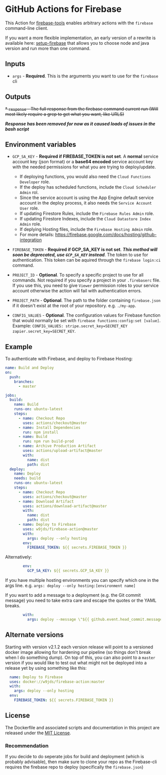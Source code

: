 # GitHub Actions for Firebase

This Action for [firebase-tools](https://github.com/firebase/firebase-tools) enables arbitrary actions with the `firebase` command-line client.

If you want a more flexible implementation, an early version of a rewrite is available here: [setup-firebase](https://github.com/w9jds/setup-firebase) that allows you to choose node and java version and run more than one command.

## Inputs

* `args` - **Required**. This is the arguments you want to use for the `firebase` cli

## Outputs

~~* `response` - The full response from the firebase command current run (Will most likely require a grep to get what you want, like URLS)~~

_**Response has been removed for now as it caused loads of issues in the bash script**_


## Environment variables

* `GCP_SA_KEY` - **Required if FIREBASE_TOKEN is not set**. A **normal** service account key (json format) or a **base64 encoded** service account key with the needed permissions for what you are trying to deploy/update.
  * If deploying functions, you would also need the `Cloud Functions Developer` role.
  * If the deploy has scheduled functions, include the `Cloud Scheduler Admin` rol.
  * Since the service account is using the App Engine default service account in the deploy process, it also needs the `Service Account User` role.
  * If updating Firestore Rules, include the `Firebase Rules Admin` role.
  * If updating Firestore Indexes, include the `Cloud Datastore Index Admin` role.
  * If deplying Hosting files, include the `Firebase Hosting Admin` role.
  * For more details: https://firebase.google.com/docs/hosting/github-integration

* `FIREBASE_TOKEN` - **Required if GCP_SA_KEY is not set**. _**This method will soon be deprecated, use `GCP_SA_KEY` instead**_. The token to use for authentication. This token can be aquired through the `firebase login:ci` command.

* `PROJECT_ID` - **Optional**. To specify a specific project to use for all commands. Not required if you specify a project in your `.firebaserc` file. If you use this, you need to give `Viewer` permission roles to your service account otherwise the action will fail with authentication errors.

* `PROJECT_PATH` - **Optional**. The path to the folder containing `firebase.json` if it doesn't exist at the root of your repository. e.g. `./my-app`.

* `CONFIG_VALUES` - **Optional**. The configuration values for Firebase function that would normally be set with `firebase functions:config:set [value]`. Example: `CONFIG_VALUES: stripe.secret_key=SECRET_KEY zapier.secret_key=SECRET_KEY`.

## Example

To authenticate with Firebase, and deploy to Firebase Hosting:

```yaml
name: Build and Deploy
on:
  push:
    branches:
      - master

jobs:
  build:
    name: Build
    runs-on: ubuntu-latest
    steps:
      - name: Checkout Repo
        uses: actions/checkout@master
      - name: Install Dependencies
        run: npm install
      - name: Build
        run: npm run build-prod
      - name: Archive Production Artifact
        uses: actions/upload-artifact@master
        with:
          name: dist
          path: dist
  deploy:
    name: Deploy
    needs: build
    runs-on: ubuntu-latest
    steps:
      - name: Checkout Repo
        uses: actions/checkout@master
      - name: Download Artifact
        uses: actions/download-artifact@master
        with:
          name: dist
          path: dist
      - name: Deploy to Firebase
        uses: w9jds/firebase-action@master
        with:
          args: deploy --only hosting
        env:
          FIREBASE_TOKEN: ${{ secrets.FIREBASE_TOKEN }}
```
Alternatively:

```yaml
        env:
          GCP_SA_KEY: ${{ secrets.GCP_SA_KEY }}
```


If you have multiple hosting environments you can specify which one in the args line.
e.g. `args: deploy --only hosting:[environment name]`

If you want to add a message to a deployment (e.g. the Git commit message) you need to take extra care and escape the quotes or the YAML breaks.

```yaml
        with:
          args: deploy --message \"${{ github.event.head_commit.message }}\"
```

## Alternate versions

Starting with version v2.1.2 each version release will point to a versioned docker image allowing for hardening our pipeline (so things don't break when I do something dump). On top of this, you can also point to a `master` version if you would like to test out what might not be deployed into a release yet by using something like this:

```yaml
  name: Deploy to Firebase
  uses: docker://w9jds/firebase-action:master
  with:
    args: deploy --only hosting
  env:
    FIREBASE_TOKEN: ${{ secrets.FIREBASE_TOKEN }}

```

## License

The Dockerfile and associated scripts and documentation in this project are released under the [MIT License](LICENSE).


### Recommendation

If you decide to do seperate jobs for build and deployment (which is probably advisable), then make sure to clone your repo as the Firebase-cli requires the firebase repo to deploy (specifically the `firebase.json`)
